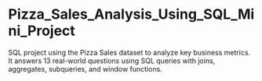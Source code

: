 # Pizza_Sales_Analysis_Using_SQL_Mini_Project
SQL project using the Pizza Sales dataset to analyze key business metrics. It answers 13 real-world questions using SQL queries with joins, aggregates, subqueries, and window functions.
